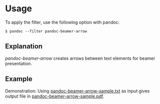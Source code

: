 Usage
=====

To apply the filter, use the following option with pandoc:

~~~shell-session
$ pandoc --filter pandoc-beamer-arrow
~~~

Explanation
-----------

*pandoc-beamer-arrow* creates arrows between text elements for
beamer presentation.

Example
-------

Demonstration: Using
[pandoc-beamer-arrow-sample.txt](https://raw.githubusercontent.com/chdemko/pandoc-beamer-arrow/develop/docs/images/pandoc-beamer-arrow-sample.txt)
as input gives output file in
[pandoc-beamer-arrow-sample.pdf](https://raw.githubusercontent.com/chdemko/pandoc-beamer-arrow/develop/docs/images/pandoc-beamer-arrow-sample.pdf).

